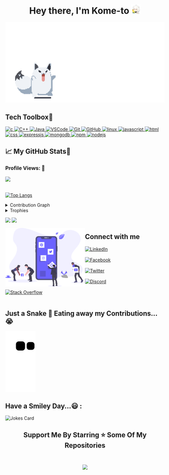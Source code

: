 

<h1 align="center">Hey there, I'm Kome-to <img src="Images/Layer 0.png" width="30px"></h1>

<p align="center"><img src="Images/fubuzila.gif" frameBorder="0" class="giphy-embed" allowFullScreen></img></p>

## **Tech Toolbox🧰**<br>

<p align='center'>


<p align="left">
<a href="https://www.cprogramming.com/" target="_blank"> <img src="https://img.shields.io/badge/C-A8B9CC?style=for-the-badge&logo=c&logoColor=white" alt="c"/> </a>
<a href="https://isocpp.org/std/the-standard" target="_blank"> <img src="https://img.shields.io/badge/C%2B%2B-00599C?style=for-the-badge&logo=c%2B%2B&logoColor=white" alt="C++"/> </a>
<a href="https://www.java.com" target="_blank"> <img src="https://img.shields.io/badge/Java-ED8B00?style=for-the-badge&logo=java&logoColor=white" alt="Java"/> </a>
<a href="https://code.visualstudio.com/" target="_blank"> <img src="https://img.shields.io/badge/VSCODE-007ACC?style=for-the-badge&logo=Visual%20Studio%20Code&logoColor=white" alt="VSCode"/> </a>  
<a href="https://git-scm.com/" target="_blank"> <img src="https://img.shields.io/badge/GIT-E44C30?style=for-the-badge&logo=git&logoColor=white" alt="Git"/> </a>
<a href="https://github.com/" target="_blank"> <img src="https://img.shields.io/badge/GitHub-100000?style=for-the-badge&logo=github&logoColor=white" alt="GitHub"/>
<a href="https://www.linux.org/" target="_blank"> <img src="https://img.shields.io/badge/Linux-E95420?style=for-the-badge&logo=linux&logoColor=white" alt="linux"/> </a>
 <a href="https://www.javascript.com/" target="_blank"> <img src="https://img.shields.io/badge/Javascript-F7DF1E?style=for-the-badge&logo=javascript&logoColor=white" alt="javascript"/> </a>
  <a href="#" target="_blank"> <img src="https://img.shields.io/badge/HTML-E34F26?style=for-the-badge&logo=html5&logoColor=white" alt="html"/> </a>
  <a href="#" target="_blank"> <img src="https://img.shields.io/badge/CSS-1572B6?style=for-the-badge&logo=css3&logoColor=white" alt="css"/> </a>
  <a href="#" target="_blank"> <img src="https://img.shields.io/badge/ExpressJS-FF4747?style=for-the-badge&logo=express&logoColor=white" alt="expressjs"/> </a>
 <a href="#" target="_blank"> <img src="https://img.shields.io/badge/MongoDB-47A248?style=for-the-badge&logo=mongodb&logoColor=white" alt="mongodb"/> </a>
 <a href="#" target="_blank"> <img src="https://img.shields.io/badge/NPM-CB3837?style=for-the-badge&logo=npm&logoColor=white" alt="npm"/> </a>
 <a href="#" target="_blank"> <img src="https://img.shields.io/badge/NodeJS-339933?style=for-the-badge&logo=node.js&logoColor=white" alt="nodejs"/> </a>
 
## &#x1f4c8; My GitHub Stats🎯
 
<h3 align="left">Profile Views: 🧐</h3>
  
<a href="https://visitcount.itsvg.in">
  <img src="https://visitcount.itsvg.in/api?id=Kome-to&label=Profile%20Views&icon=6&pretty=true" />
</a>
<br><br>

[![Top Langs](https://github-readme-stats.vercel.app/api/top-langs/?username=Kome-to&theme=chartreuse-dark)](https://github.com/anuraghazra/github-readme-stats)
  
<details><summary>Contribution Graph</summary>
<p align="left">
<img width="90%" src="https://activity-graph.herokuapp.com/graph?username=Kome-to&theme=chartreuse-dark&no-frame=true" /></p>
</details>
<details><summary>Trophies</summary>
<p align="left">
<img width=900 src="https://github-profile-trophy.vercel.app/?username=Kome-to&column=7&theme=gruvbox&no-frame=true"/>
</details>
  

<p align="left">
  <img width="48%" src="https://github-readme-stats.vercel.app/api?username=Kome-to&show_icons=true&theme=chartreuse-dark&count_private=true&include_all_commits=true" /> 
  <img width="48%" src="https://github-readme-streak-stats.herokuapp.com/?user=Kome-to&theme=chartreuse-dark" />
</p>  
  

<img src ="Images/social_dashboard.svg" align = "left" width = 50%>
<div>
<h2  > Connect with me</h2>
  
[<img align="top" alt="LinkedIn" src="https://img.shields.io/badge/LinkedIn-0077B5?style=for-the-badge&logo=linkedin&logoColor=white" />](https://www.linkedin.com/in/duc-anh-chu-914241230/)
<br><br>
[<img align="top" alt="Facebook" src="https://img.shields.io/badge/Facebook-1877F2?style=for-the-badge&logo=facebook&logoColor=white" />](https://www.facebook.com/chii.chuchu/)
<br><br>
[<img align="top" alt="Twitter" src="https://img.shields.io/badge/Twitter-1DA1F2?style=for-the-badge&logo=twitter&logoColor=white" />](https://twitter.com/YuukiChu2306)
<br><br>
[<img align="top" alt="Discord" src="https://img.shields.io/badge/Discord-5865F2?style=for-the-badge&logo=discord&logoColor=white" />](https://discordapp.com/users/597325140807909376)
<br><br>
 [<img align="top" alt="Stack Overflow" src="https://img.shields.io/badge/Stack%20Overflow-F58025?style=for-the-badge&logo=stackoverflow&logoColor=white" />](https://stackoverflow.com/users/17279414/rinnn)
<br><br>
 



  
## Just a Snake 🐍 Eating away my Contributions...😭
![snake gif](https://raw.githubusercontent.com/Kome-to/Kome-to/output/github-contribution-grid-snake.svg)

## Have a Smiley Day...😃 :<br>
![Jokes Card](https://readme-jokes.vercel.app/api)
  
<h2 align='center'>Support Me By Starring ⭐ Some Of My Repositories</h2>
<br>
<p align='center'>
<img src="https://i.pinimg.com/originals/12/99/9e/12999e9ddf2a3b878e9350eca01f816b.gif"  height="200" frameBorder="0" class="giphy-embed" allowFullScreen></img></p>
<br>




